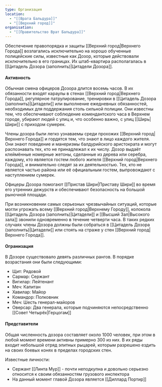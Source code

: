 ```yaml
---
type: Организация
location:
  - "[[Врата Бальдура]]"
  - "[[Верхний город]]"
organisation:
  - "[[Правительство Врат Бальдура]]"
---
```



Обеспечение правопорядка и защиты [[Верхний город|Верхнего Города]] возлагались исключительно на хорошо обученные полицейские силы, известные как Дозор, которые действовали исключительно в его границах. Их штаб-квартира располагалась в [[Цитадель Дозора (заполнить)|Цитадели Дозора]].

#### Активность
Обычная смена офицеров Дозора длится восемь часов. В их обязанности входят караулы в стенах [[Верхний город|Верхнего Города]], регулярное патрулирование, тренировки в [[Цитадель Дозора (заполнить)|Цитадели]] или выполнение ежедневных обязанностей, необходимых для поддержания столь сильной полиции. Они известны тем, что обеспечивают соблюдение комендантского часа в Верхнем городе, убирают людей с улиц и, что особенно важно, с улиц [[Ширь|Шири]] с приходом сумерек.

Члены дозора были легко узнаваемы среди прохожих [[Верхний город|Верхнего Города]] и гордятся тем, что знают в лицо каждого жителя. Они знают поведение и манеризмы балдурийского аристократа и могут распознавать тех, кто не принадлежал к их числу. Дозор выдаёт клеймённые номерные жетоны, сделанные из дерева или серебра, каждому, кто является гостем любого жителя [[Верхний город|Верхнего Города]], и внимательно следят за их деятельностью. Тех, кто не является частью района или её официальным гостем, выпровождают с наступлением сумерек.

Офицеры Дозора помогают [[Пристав Шири|Приставу Шири]] во время его утренних дежурств и обеспечивают безопасность на большой рыночной площади.

При возникновении самых серьезных чрезвычайных ситуаций, которые могли угрожать всему [[Верхний город|Верхнему Городу]], колокола [[Цитадель Дозора (заполнить)|Цитадели]] и [[Высший Зал|Высокого зала]] звонили одновременно в течение четверти часа. В таких редких случаях члены Дозора должны были собраться в  [[Цитадель Дозора (заполнить)|Цитадели]] или стоять на страже у стен [[Верхний город|Верхнего Города]].

#### Огранизация
В Дозоре существовало девять различных рангов. В порядке возрастания они были следующими:

- Щит: Рядовой
- Сармар: Сержант
- Вигилар: Лейтенант
- Меч: Капитан
- Хавилар: Майор
- Командор: Полковник
- Меч: Шесть генерал-майоров
- Оверсар: Два генерала, которые подчиняются непосредственно [[Совет Четырёх|Герцогам]]

#### Представители

Общая численность дозора составляет около 1000 человек, при этом в любой момент времени активны примерно 300 из них. В их ряды входит небольшой отряд элитных рыцарей, которым разрешено ездить на своих боевых конях в пределах городских стен.

Известные личности:
- Сержант [[Линта Мур]] - почти неподкупна и довольно серьезно относится к своим обязанностям грузового инспектора
- На данный момент главой Дозора является [[Диллард Портир]]